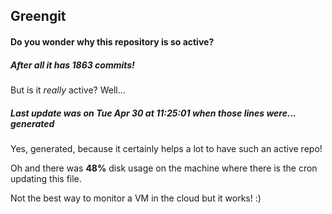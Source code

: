 ## Greengit

#### Do you wonder why this repository is so active?

##### After all it has 1863 commits!

But is it *really* active? Well...

##### Last update was on Tue Apr 30 at 11:25:01 when those lines were... generated

Yes, generated, because it certainly helps a lot to have such an active repo!

Oh and there was **48%** disk usage on the machine
where there is the cron updating this file.

Not the best way to monitor a VM in the cloud but it works! :)
